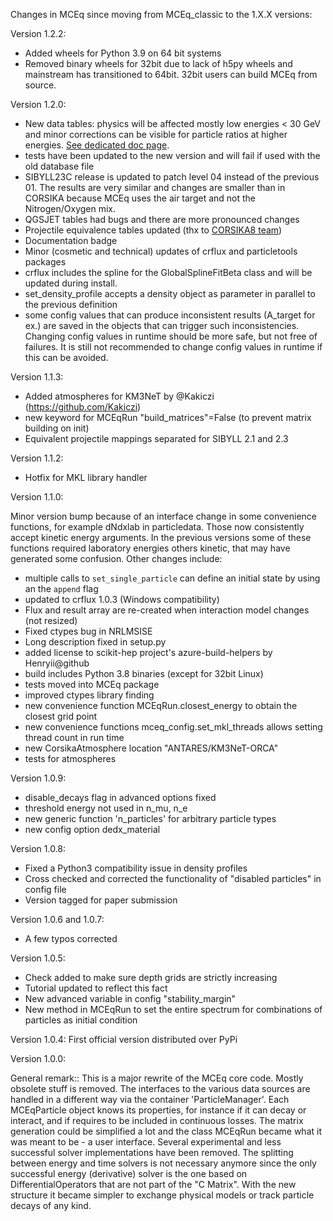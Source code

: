 Changes in MCEq since moving from MCEq_classic to the 1.X.X versions:

Version 1.2.2:
- Added wheels for Python 3.9 on 64 bit systems
- Removed binary wheels for 32bit due to lack of h5py wheels and mainstream has transitioned to 64bit. 32bit users can build MCEq from source.

Version 1.2.0:
- New data tables: physics will be affected mostly low energies < 30 GeV and minor
corrections can be visible for particle ratios at higher energies.
[See dedicated doc page](http://mceq.readthedocs.org/en/latest/v12v11_diff.html).
- tests have been updated to the new version and will fail if used with the old database file
- SIBYLL23C release is updated to patch level 04 instead of the previous 01. The results are very similar and changes are smaller than in CORSIKA because MCEq uses the air target and not the Nitrogen/Oxygen mix.
- QGSJET tables had bugs and there are more pronounced changes
- Projectile equivalence tables updated (thx to [CORSIKA8 team](https://www.ikp.kit.edu/corsika/88.php))
- Documentation badge
- Minor (cosmetic and technical) updates of crflux and particletools packages
- crflux includes the spline for the GlobalSplineFitBeta class and will be updated during install.  
- set_density_profile accepts a density object as parameter in parallel to the previous definition
- some config values that can produce inconsistent results (A_target for ex.) are saved in the objects that can trigger such inconsistencies. Changing config values in runtime should be more safe, but not free of failures. It is still not recommended to change config values in runtime if this can be avoided.

Version 1.1.3:

- Added atmospheres for KM3NeT by @Kakiczi (https://github.com/Kakiczi)
- new keyword for MCEqRun "build_matrices"=False (to prevent matrix building on init)
- Equivalent projectile mappings separated for SIBYLL 2.1 and 2.3  

Version 1.1.2:

- Hotfix for MKL library handler

Version 1.1.0:

Minor version bump because of an interface change in some convenience functions, for example
dNdxlab in particledata. Those now consistently accept kinetic energy arguments. In the
previous versions some of these functions required laboratory energies others kinetic, that
may have generated some confusion. Other changes include:

- multiple calls to `set_single_particle` can define an initial state by using an the `append` flag
- updated to crflux 1.0.3 (Windows compatibility)
- Flux and result array are re-created when interaction model changes (not resized)
- Fixed ctypes bug in NRLMSISE
- Long description fixed in setup.py
- added license to scikit-hep project's azure-build-helpers by Henryii@github
- build includes Python 3.8 binaries (except for 32bit Linux)
- tests moved into MCEq package
- improved ctypes library finding
- new convenience function MCEqRun.closest_energy to obtain the closest grid point
- new convenience functions mceq_config.set_mkl_threads allows setting thread count in run time
- new CorsikaAtmosphere location "ANTARES/KM3NeT-ORCA"
- tests for atmospheres

Version 1.0.9:
- disable_decays flag in advanced options fixed
- threshold energy not used in n_mu, n_e
- new generic function 'n_particles' for arbitrary particle types
- new config option dedx_material

Version 1.0.8:
- Fixed a Python3 compatibility issue in density profiles
- Cross checked and corrected the functionality of "disabled particles" in config file
- Version tagged for paper submission

Version 1.0.6 and 1.0.7:
- A few typos corrected

Version 1.0.5:
- Check added to make sure depth grids are strictly increasing
- Tutorial updated to reflect this fact
- New advanced variable in config "stability_margin"
- New method in MCEqRun to set the entire spectrum for combinations
    of particles as initial condition

Version 1.0.4:
    First official version distributed over PyPi

Version 1.0.0:

General remark::
    This is a major rewrite of the MCEq core code. Mostly obsolete stuff is removed.
    The interfaces to the various data sources are handled in a different way via the
    container 'ParticleManager'. Each MCEqParticle object knows its properties, for
    instance if it can decay or interact, and if requires to be included in continuous
    losses. The matrix generation could be simplified a lot and the class MCEqRun became
    what it was meant to be - a user interface. Several experimental and less successful
    solver implementations have been removed. The splitting between energy and time solvers
    is not necessary anymore since the only successful energy (derivative) solver is the
    one based on DifferentialOperators that are not part of the "C Matrix". With the new
    structure it became simpler to exchange physical models or track particle decays of
    any kind.

